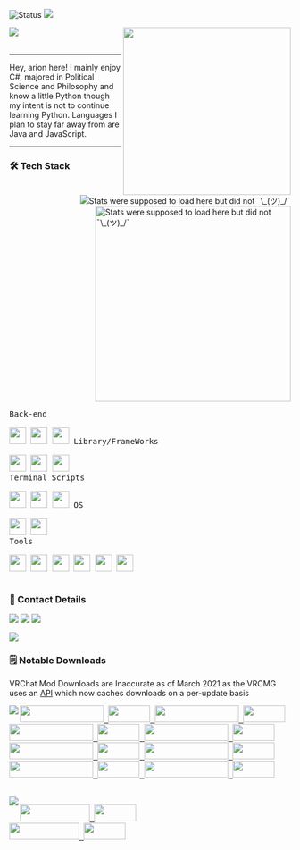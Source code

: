 ![Status](https://img.shields.io/badge/Status-Yes!-blue?style=for-the-badge)
<a href="https://github.com/Arion-Kun/">
	<img src="https://komarev.com/ghpvc/?username=Arion-Kun&style=for-the-badge">
</a>

<img align="left" src="https://readme-typing-svg.herokuapp.com?lines=Keep%20Coding!;CSharp%20|%20GoLang%20|%20Python;Always%20learning%20new%20things;Hope%20my%20work%20helps%20you%20achieve%20what%20you%20want!&width=500&height=50">

<img align="right" width="300" src="https://cdn.discordapp.com/attachments/857319153031315456/945032662987472906/bg_2.png">
<br><br>

<hr>
Hey, arion here! I mainly enjoy C#, majored in Political Science and Philosophy and know a little Python though my intent is not to continue learning Python. Languages I plan to stay far away from are Java and JavaScript.
<hr>

<p>
	<a href="https://youtu.be/K7XHy8nppf4">
		<img align="right" src="https://github-readme-stats.vercel.app/api/top-langs?username=Arion-Kun&show_icons=true&include_all_commits=true&show_icons=true&title_color=fff&icon_color=303030&text_color=fff&bg_color=303030&hide_border=false" alt="Stats were supposed to load here but did not ¯\_(ツ)_/¯" />
	  <img align="right" width="350" src="https://github-readme-stats.vercel.app/api?username=Arion-Kun&show_icons=true&include_all_commits=true&show_icons=true&title_color=fff&icon_color=303030&text_color=fff&bg_color=303030&hide_border=false" alt="Stats were supposed to load here but did not ¯\_(ツ)_/¯" />
	</a>
</p>
	
<h3>🛠 Tech Stack</h3>
<p style="display: inline-block;" align="left">
  <kbd>
    <kbd>Back-end</kbd>
    <br>
    <br>
	<a href="https://en.wikipedia.org/wiki/C_Sharp_(programming_language)"><img width="30px" src="https://cdn.jsdelivr.net/gh/devicons/devicon/icons/csharp/csharp-plain.svg" /></a>
	<a href="https://en.wikipedia.org/wiki/Go_(programming_language)"><img width="30px" src="https://cdn.jsdelivr.net/gh/devicons/devicon/icons/go/go-original-wordmark.svg" /></a>
	<a href="https://en.wikipedia.org/wiki/Python_(programming_language)"><img width="30px" src="https://cdn.jsdelivr.net/gh/devicons/devicon/icons/python/python-original.svg" /></a>
  </kbd>
  <kbd>
    <kbd>Library/FrameWorks</kbd>
    <br>
    <br>
	<a href="https://www.nuget.org/"><img width="30px" src="https://upload.wikimedia.org/wikipedia/commons/thumb/2/25/NuGet_project_logo.svg/64px-NuGet_project_logo.svg.png" /></a>
	<a href="https://www.tutorialsteacher.com/core/dotnet-core"><img width="30px" src="https://cdn.discordapp.com/attachments/857319153031315456/945022087196725298/dotnet-logo.png" /></a>
	<a href="https://en.wikipedia.org/wiki/.NET_Framework"><img width="30px" src="https://upload.wikimedia.org/wikipedia/commons/thumb/a/a3/.NET_Logo.svg/120px-.NET_Logo.svg.png" /></a>
  </kbd>
  <br>
  <kbd>
    <kbd>Terminal Scripts</kbd>
    <br>
    <br>
	<a href="https://en.wikipedia.org/wiki/Python_(programming_language)"><img width="30px" src="https://cdn.jsdelivr.net/gh/devicons/devicon/icons/python/python-original.svg" /></a>
	<a href="https://en.wikipedia.org/wiki/Bash_(Unix_shell)"><img width="30px" src="https://cdn.jsdelivr.net/gh/devicons/devicon/icons/bash/bash-original.svg" /></a>
	<a href="https://en.wikipedia.org/wiki/PowerShell"><img width="30px" src="https://upload.wikimedia.org/wikipedia/commons/thumb/a/af/PowerShell_Core_6.0_icon.png/121px-PowerShell_Core_6.0_icon.png" /></a>
  </kbd>
<kbd>
    <kbd>OS</kbd>
    <br>
    <br>
	<a href="http://en.wikipedia.org/wiki/Linux">
    <img width="30px" src="https://cdn.jsdelivr.net/gh/devicons/devicon/icons/linux/linux-original.svg" /></a>
	<a href="https://en.wikipedia.org/wiki/Microsoft_Windows">
    <img width="30px" src="https://cdn.jsdelivr.net/gh/devicons/devicon/icons/windows8/windows8-original.svg" /></a>
  </kbd>
<br>
  <kbd>
    <kbd>Tools</kbd>
    <br>
    <br>
	<a href="https://code.visualstudio.com/"><img width="30px" src="https://cdn.jsdelivr.net/gh/devicons/devicon/icons/vscode/vscode-original.svg" /></a>
	<a href="https://visualstudio.microsoft.com/"><img width="30px" src="https://cdn.jsdelivr.net/gh/devicons/devicon/icons/visualstudio/visualstudio-plain.svg"></a>
	<a href="https://www.jetbrains.com/rider/"><img width="30px" src="https://cdn.discordapp.com/attachments/857319153031315456/945027101000626236/svgexport-13.svg" /></a>
	<a href="https://www.jetbrains.com/go/"><img width="30px" src="https://cdn.discordapp.com/attachments/857319153031315456/945028868853596240/svgexport-9.svg"></a>
	<a href="https://www.jetbrains.com/pycharm/"><img width="30px" src="https://cdn.discordapp.com/attachments/857319153031315456/945029275269087342/svgexport-12.svg"></a>
	<a href="https://en.wikipedia.org/wiki/Git"><img width="30px" src="https://cdn.discordapp.com/attachments/857319153031315456/945031661744189440/git-icon-logo-png-transparent.png"></a>
  </kbd>
<br>
	
<h3>📲 Contact Details</h3>

<a href="https://discordapp.com/users/155396491853168640"><img src="https://img.shields.io/static/v1?label=arion&message=%231223&colorA=1e1e28&colorB=c9cbff&style=for-the-badge"></a>
<a href="https://youtu.be/K7XHy8nppf4?WhyWouldYouClickHere,YouAreAlreadyOnGithubBoomer!"><img src="https://img.shields.io/static/v1?label=Github&message=Arion-Kun&colorA=1e1e28&colorB=C0E4EC&style=for-the-badge"></a>
<a href="https://steamcommunity.com/id/Arion_Kun/"><img src="https://img.shields.io/static/v1?label=Steam&message=Arion&colorA=1e1e28&colorB=C0E4EC&style=for-the-badge"></a>
<p align="left"><img src="https://raw.githubusercontent.com/catppuccin/catppuccin/dev/assets/footers/gray0_ctp_on_line.svg?sanitize=true" /></p>

<h3>🗒️ Notable Downloads</h3>

VRChat Mod Downloads are Inaccurate as of March 2021 as the VRCMG uses an <a href="https://api.vrcmg.com/v0/mods.json">API</a> which now caches downloads on a per-update basis<br>

<img align="left" src="https://upload.wikimedia.org/wikipedia/commons/thumb/0/0d/C_Sharp_wordmark.svg/120px-C_Sharp_wordmark.svg.png"/>
<p>
	
<kbd><a href="https://github.com/Arion-Kun/PostProcessing">
<img alt="" width="150" height="30" src="https://img.shields.io/github/downloads/arion-kun/PostProcessing/total?colorA=1e1e28&colorB=129415&label=Post Processing%2b&style=for-the-badge"> <img alt="" width="75" height="30" src="https://img.shields.io/github/stars/arion-kun/PostProcessing?colorA=1e1e28&colorB=c9cbff&style=for-the-badge">
</a></kbd>
<kbd><a href="https://github.com/Arion-Kun/ToggleUIStickers">
	<img alt="" width="150" height="30" src="https://img.shields.io/github/downloads/arion-kun/ToggleUIStickers/total?colorA=1e1e28&colorB=129415&label=Toggle UI Stickers&style=for-the-badge"> <img alt="" width="75" height="30" src="https://img.shields.io/github/stars/arion-kun/ToggleUIStickers?colorA=1e1e28&colorB=c9cbff&style=for-the-badge">
</a></kbd>
<br><kbd><a href="https://github.com/Arion-Kun/MicSensitivity">
	<img alt="" width="150" height="30" src="https://img.shields.io/github/downloads/arion-kun/MicSensitivity/total?colorA=1e1e28&colorB=129415&label=Mic Sensitivity&style=for-the-badge">
	<img alt="" width="75" height="30" src="https://img.shields.io/github/stars/arion-kun/MicSensitivity?colorA=1e1e28&colorB=c9cbff&style=for-the-badge">
</a></kbd>
<kbd><a href="https://github.com/Arion-Kun/WingStateSaver">
	<img alt="" width="150" height="30" src="https://img.shields.io/github/downloads/arion-kun/WingStateSaver/total?colorA=1e1e28&colorB=129415&label=Wing State Saver&style=for-the-badge"> <img alt="" width="75" height="30" src="https://img.shields.io/github/stars/arion-kun/WingStateSaver?colorA=1e1e28&colorB=c9cbff&style=for-the-badge">
</a></kbd><br>
<kbd><a href="https://github.com/Arion-Kun/ToggleMicIcon">
	<img alt="" width="150" height="30" src="https://img.shields.io/github/downloads/arion-kun/ToggleMicIcon/total?colorA=1e1e28&colorB=129415&label=Toggle Mic Icon&style=for-the-badge">
	<img alt="" width="75" height="30" src="https://img.shields.io/github/stars/arion-kun/ToggleMicIcon?colorA=1e1e28&colorB=c9cbff&style=for-the-badge">
</a></kbd>
<kbd><a href="https://github.com/Arion-Kun/ResizePls">
	<img alt="" width="150" height="30" src="https://img.shields.io/github/downloads/arion-kun/ResizePls/total?colorA=1e1e28&colorB=129415&label=Resize Pls&style=for-the-badge">
	<img alt="" width="75" height="30" src="https://img.shields.io/github/stars/arion-kun/ResizePls?colorA=1e1e28&colorB=c9cbff&style=for-the-badge">
	</a></kbd><br>
<kbd><a href="https://github.com/Arion-Kun/ConsoleEncodingFix">
	<img alt="" width="150" height="30" src="https://img.shields.io/github/downloads/arion-kun/ConsoleEncodingFix/total?colorA=1e1e28&colorB=129415&label=Console Encoding Fix&style=for-the-badge"> 
	<img alt="" width="75" height="30" src="https://img.shields.io/github/stars/arion-kun/ConsoleEncodingFix?colorA=1e1e28&colorB=c9cbff&style=for-the-badge">
</a></kbd>
<kbd><a href="https://github.com/Arion-Kun/RainmeterWrapper">
	<img alt="" width="150" height="30" src="https://img.shields.io/github/downloads/arion-kun/RainmeterWrapper/total?colorA=1e1e28&colorB=129415&label=Rainmeter Wrapper&style=for-the-badge"> <img alt="" width="75" height="30" src="https://img.shields.io/github/stars/arion-kun/RainmeterWrapper?colorA=1e1e28&colorB=c9cbff&style=for-the-badge">
</a></kbd>
	
</p><br>

<img align="left" src="https://upload.wikimedia.org/wikipedia/commons/thumb/0/05/Go_Logo_Blue.svg/215px-Go_Logo_Blue.svg.png"/>
<p>
	
<kbd><a href="https://github.com/Arion-Kun/GoZippy">
	<img alt="" width="125" height="30" src="https://img.shields.io/github/downloads/arion-kun/GoZippy/total?colorA=1e1e28&colorB=38ADD8&label=Go Zippy&style=for-the-badge"> 
	<img alt="" width="75" height="30" src="https://img.shields.io/github/stars/arion-kun/GoZippy?colorA=1e1e28&colorB=c9cbff&style=for-the-badge">
</a></kbd><br>
<kbd><a href="https://github.com/Arion-Kun/GoLaunch">
	<img alt="" width="125" height="30" src="https://img.shields.io/github/downloads/arion-kun/GoLaunch/total?colorA=1e1e28&colorB=38ADD8&label=Go Launch&style=for-the-badge"> 
	<img alt="" width="75" height="30" src="https://img.shields.io/github/stars/arion-kun/GoLaunch?colorA=1e1e28&colorB=c9cbff&style=for-the-badge">
</a></kbd>
	
</p>
